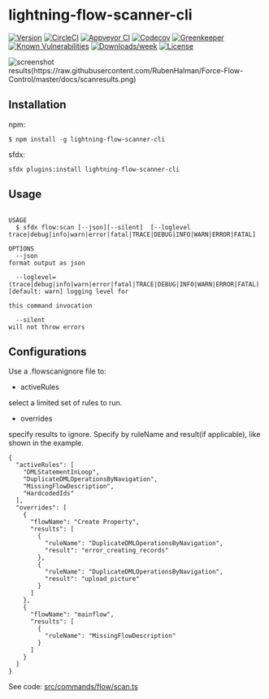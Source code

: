 lightning-flow-scanner-cli
=====================

[![Version](https://img.shields.io/npm/v/lightning-flow-scanner-cli.svg)](https://npmjs.org/package/lightning-flow-scanner-cli)
[![CircleCI](https://circleci.com/gh/https://github.com/Force-Config-Control/lightning-flow-scanner-cli.git/tree/master.svg?style=shield)](https://circleci.com/gh/https://github.com/Force-Config-Control/lightning-flow-scanner-cli.git/tree/master)
[![Appveyor CI](https://ci.appveyor.com/api/projects/status/github/https://github.com/Force-Config-Control/lightning-flow-scanner-cli.git?branch=master&svg=true)](https://ci.appveyor.com/project/heroku/lightning-flow-scanner-cli.git/branch/master)
[![Codecov](https://codecov.io/gh/https://github.com/Force-Config-Control/lightning-flow-scanner-cli.git/branch/master/graph/badge.svg)](https://codecov.io/gh/https://github.com/Force-Config-Control/lightning-flow-scanner-cli.git)
[![Greenkeeper](https://badges.greenkeeper.io/https://github.com/Force-Config-Control/lightning-flow-scanner-cli.git.svg)](https://greenkeeper.io/)
[![Known Vulnerabilities](https://snyk.io/test/github/https://github.com/Force-Config-Control/lightning-flow-scanner-cli.git/badge.svg)](https://snyk.io/test/github/https://github.com/Force-Config-Control/lightning-flow-scanner-cli.git)
[![Downloads/week](https://img.shields.io/npm/dw/lightning-flow-scanner-cli.svg)](https://npmjs.org/package/lightning-flow-scanner-cli)
[![License](https://img.shields.io/npm/l/lightning-flow-scanner-cli.svg)](https://github.com/https://github.com/Force-Config-Control/lightning-flow-scanner-cli.git/blob/master/package.json)

![screenshot results(https://raw.githubusercontent.com/RubenHalman/Force-Flow-Control/master/docs/scanresults.png)](https://raw.githubusercontent.com/Force-Config-Control/lightning-flow-scanner-cli/master/.images/results.png)

## Installation

npm:
```sh-session
$ npm install -g lightning-flow-scanner-cli
```

sfdx:
```sh-session
sfdx plugins:install lightning-flow-scanner-cli
```

## Usage

```

USAGE
  $ sfdx flow:scan [--json][--silent]  [--loglevel trace|debug|info|warn|error|fatal|TRACE|DEBUG|INFO|WARN|ERROR|FATAL]

OPTIONS
  --json                                                                            format output as json

  --loglevel=(trace|debug|info|warn|error|fatal|TRACE|DEBUG|INFO|WARN|ERROR|FATAL)  [default: warn] logging level for
                                                                                    this command invocation

  --silent                                                                          will not throw errors

```

## Configurations
Use a .flowscanignore file to:

 - activeRules
 
 select a limited set of rules to run.
    
 - overrides
 
 specify results to ignore. Specify by ruleName and result(if applicable), like shown in the example.

```
{
  "activeRules": [
    "DMLStatementInLoop",
    "DuplicateDMLOperationsByNavigation",
    "MissingFlowDescription",
    "HardcodedIds"
  ],
  "overrides": [
    {
      "flowName": "Create Property",
      "results": [
        {
          "ruleName": "DuplicateDMLOperationsByNavigation",
          "result": "error_creating_records"
        },
        {
          "ruleName": "DuplicateDMLOperationsByNavigation",
          "result": "upload_picture"
        }
      ]
    },
    {
      "flowName": "mainflow",
      "results": [
        {
          "ruleName": "MissingFlowDescription"
        }
      ]
    }
  ]
}
```

See code: [src/commands/flow/scan.ts](https://github.com/Force-Config-Control/lightning-flow-scanner-cli/blob/v0.0.18/src/commands/flow/scan.ts)
